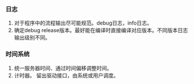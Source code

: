 ### 日志

1. 对于程序中的流程输出尽可能规范。debug日志，info日志。
2. 确定debug release版本。最好能在编译时直接编译对应版本。不同版本日志输出级别不同。

### 时间系统
1. 统一服务器时间、通过时间偏移调整时间。
2. 计时器。 留出驱动接口，由系统或用户调度。